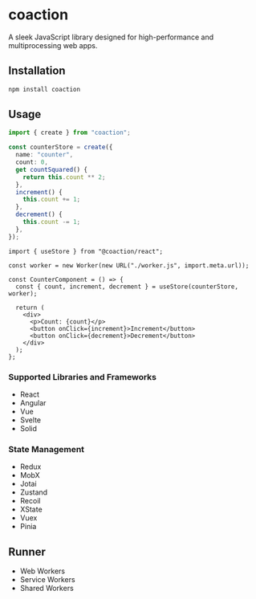 # coaction

A sleek JavaScript library designed for high-performance and multiprocessing web apps.

## Installation

```bash
npm install coaction
```

## Usage

```ts
import { create } from "coaction";

const counterStore = create({
  name: "counter",
  count: 0,
  get countSquared() {
    return this.count ** 2;
  },
  increment() {
    this.count += 1;
  },
  decrement() {
    this.count -= 1;
  },
});
```

```tsx
import { useStore } from "@coaction/react";

const worker = new Worker(new URL("./worker.js", import.meta.url));

const CounterComponent = () => {
  const { count, increment, decrement } = useStore(counterStore, worker);

  return (
    <div>
      <p>Count: {count}</p>
      <button onClick={increment}>Increment</button>
      <button onClick={decrement}>Decrement</button>
    </div>
  );
};
```

### Supported Libraries and Frameworks

- React
- Angular
- Vue
- Svelte
- Solid

### State Management

- Redux
- MobX
- Jotai
- Zustand
- Recoil
- XState
- Vuex
- Pinia

## Runner

- Web Workers
- Service Workers
- Shared Workers
